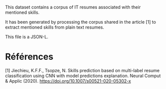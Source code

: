 This dataset contains a corpus of IT resumes associated with their mentioned skills.

It has been generated by processing the corpus shared in the article [1] to extract mentioned skills from plain text resumes.

This file is a JSON-L.

# Références

[1] Jiechieu, K.F.F., Tsopze, N. Skills prediction based on multi-label resume classification using CNN with model predictions explanation. Neural Comput & Applic (2020). https://doi.org/10.1007/s00521-020-05302-x